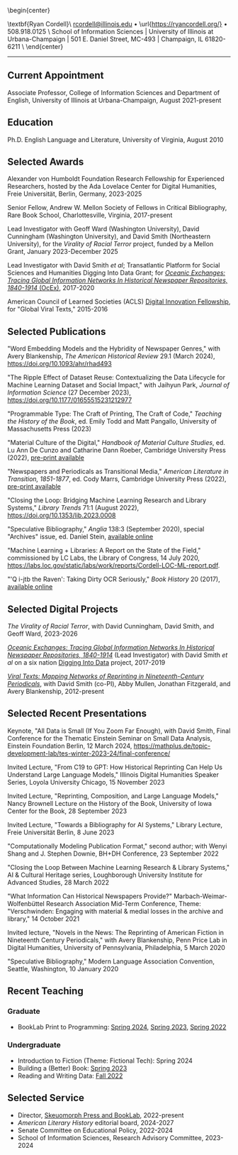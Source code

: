 \begin{center}

\textbf{Ryan Cordell}\\
rcordell@illinois.edu • \url{https://ryancordell.org/} • 508.918.0125 \\
School of Information Sciences | University of Illinois at Urbana-Champaign | 501 E. Daniel Street, MC-493 | Champaign, IL 61820-6211 \\ 
\end{center}

----- 

## Current Appointment

Associate Professor, College of Information Sciences and Department of English, University of Illinois at Urbana-Champaign, August 2021-present

## Education

Ph.D. English Language and Literature, University of Virginia, August 2010

## Selected Awards

Alexander von Humboldt Foundation Research Fellowship for Experienced Researchers, hosted by the Ada Lovelace Center for Digital Humanities, Freie Universität, Berlin, Germany, 2023-2025

Senior Fellow, Andrew W. Mellon Society of Fellows in Critical Bibliography, Rare Book School, Charlottesville, Virginia, 2017-present 

Lead Investigator with Geoff Ward (Washington University), David Cunningham (Washington University), and David Smith (Northeastern University), for the *Virality of Racial Terror* project, funded by a Mellon Grant, January 2023-December 2025

Lead Investigator with David Smith *et al*; Transatlantic Platform for Social Sciences and Humanities Digging Into Data Grant; for [*Oceanic Exchanges: Tracing Global Information Networks In Historical Newspaper Repositories, 1840-1914* (OcEx)](https://diggingintodata.org/awards/2016/project/oceanic-exchanges-tracing-global-information-networks-historical-newspaper), 2017-2020

American Council of Learned Societies (ACLS) [Digital Innovation Fellowship](https://www.acls.org/research/digital.aspx?id=798&linkidentifier=id&itemid=798), for "Global Viral Texts," 2015-2016


## Selected Publications

"Word Embedding Models and the Hybridity of Newspaper Genres," with Avery Blankenship, _The American Historical Review_ 29.1 (March 2024), <https://doi.org/10.1093/ahr/rhad493>"The Ripple Effect of Dataset Reuse: Contextualizing the Data Lifecycle for Machine Learning Dataset and Social Impact," with Jaihyun Park,  _Journal of Information Science_ (27 December 2023), <https://doi.org/10.1177/01655515231212977>

"Programmable Type: The Craft of Printing, The Craft of Code," *Teaching the History of the Book*, ed. Emily Todd and Matt Pangallo, University of Massachusetts Press (2023)"Material Culture of the Digital," *Handbook of Material Culture Studies*, ed. Lu Ann De Cunzo and Catharine Dann Roeber, Cambridge University Press (2022), [pre-print available](https://ryancordell.org/research/materialdigital/) 

"Newspapers and Periodicals as Transitional Media," *American Literature in Transition, 1851-1877*, ed. Cody Marrs, Cambridge University Press (2022), [pre-print available](https://ryancordell.org/research/newspapersperiodicals/)

"Closing the Loop: Bridging Machine Learning Research and Library Systems," *Library Trends* 71:1 (August 2022), <https://doi.org/10.1353/lib.2023.0008> 

"Speculative Bibliography," *Anglia* 138:3 (September 2020), special "Archives" issue, ed. Daniel Stein, [available online](https://www.degruyter.com/view/journals/angl/138/3/article-p519.xml) 

"Machine Learning + Libraries: A Report on the State of the Field," commissioned by LC Labs, the Library of Congress, 14 July 2020, <https://labs.loc.gov/static/labs/work/reports/Cordell-LOC-ML-report.pdf>.

"'Q i-jtb the Raven': Taking Dirty OCR Seriously," *Book History* 20 (2017), [available online](http://ryancordell.org/research/qijtb-the-raven/)


## Selected Digital Projects

*The Virality of Racial Terror*, with David Cunningham, David Smith, and Geoff Ward, 2023-2026

[*Oceanic Exchanges: Tracing Global Information Networks In Historical Newspaper Repositories, 1840-1914*](http://oceanicexchanges.org/) (Lead Investigator) with David Smith *et al* on a six nation [Digging Into Data](https://diggingintodata.org/awards/2016/project/oceanic-exchanges-tracing-global-information-networks-historical-newspaper) project, 2017-2019

[*Viral Texts: Mapping Networks of Reprinting in Nineteenth-Century Periodicals*](http://viraltexts.org), with David Smith (co-PI), Abby Mullen, Jonathan Fitzgerald, and Avery Blankenship, 2012-present  


## Selected Recent Presentations

Keynote, "All Data is Small (If You Zoom Far Enough), with David Smith, Final Conference for the Thematic Einstein Seminar on Small Data Analysis, Einstein Foundation Berlin, 12 March 2024, <https://mathplus.de/topic-development-lab/tes-winter-2023-24/final-conference/>

Invited Lecture, "From C19 to GPT: How Historical Reprinting Can Help Us Understand Large Language Models," Illinois Digital Humanities Speaker Series, Loyola University Chicago, 15 November 2023
Invited Lecture, "Reprinting, Composition, and Large Language Models," Nancy Brownell Lecture on the History of the Book, University of Iowa Center for the Book, 28 September 2023Invited Lecture, "Towards a Bibliography for AI Systems," Library Lecture, Freie Universität Berlin, 8 June 2023

"Computationally Modeling Publication Format," second author; with Wenyi Shang and J. Stephen Downie, BH+DH Conference, 23 September 2022

"Closing the Loop Between Machine Learning Research & Library Systems," AI & Cultural Heritage series, Loughborough University Institute for Advanced Studies, 28 March 2022

"What Information Can Historical Newspapers Provide?" Marbach-Weimar-Wolfenbüttel Research Association Mid-Term Conference, Theme: "Verschwinden: Engaging with material & medial losses in the archive and library," 14 October 2021

Invited lecture, "Novels in the News: The Reprinting of American Fiction in Nineteenth Century Periodicals," with Avery Blankenship, Penn Price Lab in Digital Humanities, University of Pennsylvania, Philadelphia, 5 March 2020

"Speculative Bibliography," Modern Language Association Convention, Seattle, Washington, 10 January 2020

## Recent Teaching

### Graduate 

+ BookLab Print to Programming: [Spring 2024](https://s24bl.ryancordell.org/), [Spring 2023](https://s23bl.ryancordell.org/), [Spring 2022](https://s22bl.ryancordell.org/)

### Undergraduate

+ Introduction to Fiction (Theme: Fictional Tech): Spring 2024+ Building a (Better) Book: [Spring 2023](https://s23bbb.ryancordell.org/)+ Reading and Writing Data: [Fall 2022](https://canvas.illinois.edu/courses/21941)

## Selected Service

+ Director, [Skeuomorph Press and BookLab](https://skeuomorph.ischool.illinois.edu/), 2022-present
+ _American Literary History_ editorial board, 2024-2027+ Senate Committee on Educational Policy, 2022-2024+ School of Information Sciences, Research Advisory Committee, 2023-2024

